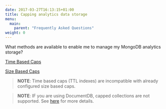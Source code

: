 ```yaml
---
date: 2017-03-27T16:13:15+01:00
title: Capping analytics data storage
menu:
  main:
    parent: "Frequently Asked Questions"
weight: 0 
---
```




What methods are available to enable me to manage my MongoDB analytics storage?

[Time Based Caps](/docs/analytics-and-reporting/capping-analytics-data-storage/#a-name-time-based-cap-a-time-based-cap)

[Size Based Caps](/docs/analytics-and-reporting/capping-analytics-data-storage/#a-name-size-based-cap-a-size-based-cap)

> **NOTE**: Time based caps (TTL indexes) are incompatible with already configured size based caps.

> **NOTE**: IF you are using DocumentDB, capped collections are not supported. See [here](https://docs.aws.amazon.com/documentdb/latest/developerguide/mongo-apis.html) for more details.